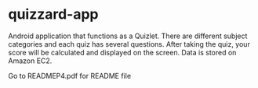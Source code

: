 # quizzard-app
Android application that functions as a Quizlet. There are different subject categories and each quiz has several questions. After taking the quiz, your score will be calculated and displayed on the screen. Data is stored on Amazon EC2.

Go to READMEP4.pdf for README file
